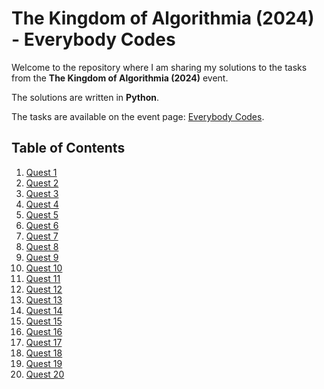 # The Kingdom of Algorithmia (2024) - Everybody Codes

Welcome to the repository where I am sharing my solutions to the tasks from the **The Kingdom of Algorithmia (2024)** event. 

The solutions are written in **Python**.

The tasks are available on the event page: [Everybody Codes](https://everybody.codes/event/2024/quests).

## Table of Contents

1. <a href="https://everybody.codes/event/2024/quests/1" target="_blank">Quest 1</a>
2. <a href="https://everybody.codes/event/2024/quests/2" target="_blank">Quest 2</a>
3. <a href="https://everybody.codes/event/2024/quests/3" target="_blank">Quest 3</a>
4. <a href="https://everybody.codes/event/2024/quests/4" target="_blank">Quest 4</a>
5. <a href="https://everybody.codes/event/2024/quests/5" target="_blank">Quest 5</a>
6. <a href="https://everybody.codes/event/2024/quests/6" target="_blank">Quest 6</a>
7. <a href="https://everybody.codes/event/2024/quests/7" target="_blank">Quest 7</a>
8. <a href="https://everybody.codes/event/2024/quests/8" target="_blank">Quest 8</a>
9. <a href="https://everybody.codes/event/2024/quests/9" target="_blank">Quest 9</a>
10. <a href="https://everybody.codes/event/2024/quests/10" target="_blank">Quest 10</a>
11. <a href="https://everybody.codes/event/2024/quests/11" target="_blank">Quest 11</a>
12. <a href="https://everybody.codes/event/2024/quests/12" target="_blank">Quest 12</a>
13. <a href="https://everybody.codes/event/2024/quests/13" target="_blank">Quest 13</a>
14. <a href="https://everybody.codes/event/2024/quests/14" target="_blank">Quest 14</a>
15. <a href="https://everybody.codes/event/2024/quests/15" target="_blank">Quest 15</a>
16. <a href="https://everybody.codes/event/2024/quests/16" target="_blank">Quest 16</a>
17. <a href="https://everybody.codes/event/2024/quests/17" target="_blank">Quest 17</a>
18. <a href="https://everybody.codes/event/2024/quests/18" target="_blank">Quest 18</a>
19. <a href="https://everybody.codes/event/2024/quests/19" target="_blank">Quest 19</a>
20. <a href="https://everybody.codes/event/2024/quests/20" target="_blank">Quest 20</a>
